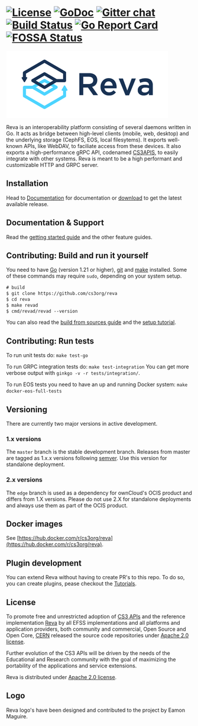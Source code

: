 [![License](https://img.shields.io/badge/License-Apache%202.0-blue.svg)](https://opensource.org/licenses/Apache-2.0) [![GoDoc](https://godoc.org/github.com/cs3org/reva?status.svg)](https://godoc.org/github.com/cs3org/reva)
 [![Gitter chat](https://badges.gitter.im/cs3org/reva.svg)](https://gitter.im/cs3org/reva) [![Build Status](https://github.com/cs3org/reva/actions/workflows/docker.yml/badge.svg?branch=master&event=push)](https://github.com/cs3org/reva/actions)
 [![Go Report Card](https://goreportcard.com/badge/github.com/cs3org/reva)](https://goreportcard.com/report/github.com/cs3org/reva) [![FOSSA Status](https://app.fossa.com/api/projects/custom%2B11650%2Fcs3org%2Freva.svg?type=shield)](https://app.fossa.com/projects/custom%2B11650%2Fcs3org%2Freva?ref=badge_shield)
================


![Reva Logo](https://raw.githubusercontent.com/cs3org/logos/efd3d2649478193e74f3de5a41247445941026b6/reva/logo.jpg)

Reva is an interoperability platform consisting of several daemons written in Go.
It acts as bridge between high-level clients (mobile, web, desktop) and the underlying storage (CephFS, EOS, local filesytems). 
It exports well-known APIs, like WebDAV, to faciliate access from these devices.
It also exports a high-performance gRPC API, codenamed [CS3APIS](https://buf.build/cs3org-buf/cs3apis), to easily integrate with other systems.
Reva is meant to be a high performant and customizable HTTP and GRPC server.

## Installation

Head to [Documentation](https://reva.link) for documentation or [download](https://github.com/cs3org/reva/releases) to get the latest available release.

## Documentation & Support

Read the [getting started guide](https://reva.link/docs/getting-started/) and the other feature guides.


## Contributing: Build and run it yourself

You need to have [Go](https://golang.org/doc/install) (version 1.21 or higher), [git](https://git-scm.com/) and [make](https://en.wikipedia.org/wiki/Make_(software)) installed. Some of these commands may require `sudo`, depending on your system setup.

```
# build
$ git clone https://github.com/cs3org/reva
$ cd reva
$ make revad
$ cmd/revad/revad --version
```

You can also read the [build from sources guide](https://reva.link/docs/getting-started/build-reva/) and the [setup tutorial](https://github.com/cs3org/reva/blob/master/docs/content/en/docs/tutorials/setup-tutorial.md).

## Contributing: Run tests

To run unit tests do:
`make test-go`

To run GRPC integration tests do:
`make test-integration`
You can get more verbose output with `ginkgo -v -r tests/integration/`.

To run EOS tests you need to have an up and running Docker system:
`make docker-eos-full-tests`

## Versioning

There are currently two major versions in active development.

### 1.x versions

The ``master`` branch is the stable development branch. Releases from master are tagged as 1.x.x versions following [semver](https://semver.org/).
Use this version for standalone deployment.

### 2.x versions

The ``edge`` branch is used as a dependency for ownCloud's OCIS product and differs from 1.X versions. Please do not use 2.X for standalone deployments and always use them as part of the OCIS product.

## Docker images

See [https://hub.docker.com/r/cs3org/reva](https://hub.docker.com/r/cs3org/reva).

## Plugin development
You can extend Reva without having to create PR's to this repo.
To do so, you can create plugins, pease checkout the [Tutorials](https://reva.link/docs/tutorials/).

## License

To promote free and unrestricted adoption of [CS3 APIs](https://github.com/cs3org/cs3apis) and the reference
implementation [Reva](https://github.com/cs3org/reva) by all EFSS implementations and all platforms and
application providers, both community and commercial, Open Source and
Open Core, [CERN](https://home.cern/) released the source code repositories under [Apache 2.0 license](https://github.com/cs3org/reva/blob/master/LICENSE).

Further evolution of the CS3 APIs will be driven by the needs of the
Educational and Research community with the goal of maximizing the
portability of the applications and service extensions.

Reva is distributed under [Apache 2.0 license](https://github.com/cs3org/reva/blob/master/LICENSE).

## Logo

Reva logo's have been designed and contributed to the project by Eamon Maguire.
